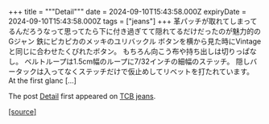 +++
title = """Detail"""
date = 2024-09-10T15:43:58.000Z
expiryDate = 2024-09-10T15:43:58.000Z
tags = ["jeans"]
+++
革パッチが取れてしまってるんだろうなって思ってたら下に付き過ぎてて隠れてるだけだったのが魅力的のGジャン 鉄にピカピカのメッキのユリバックル ボタンを横から見た時にVintageと同じに合わせたくびれたボタン。 もちろん向こう布や持ち出しは切りっぱなし。 ベルトループは1.5cm幅のループに7/32インチの細幅のステッチ。 隠しバータックは入ってなくステッチだけで仮止めしてリベットを打たれています。 At the first glanc \[…\]

The post [Detail](http://tcbjeans.com/2024/09/11/49047) first appeared on [TCB jeans](http://tcbjeans.com).

[[source]](http://tcbjeans.com/2024/09/11/49047)
